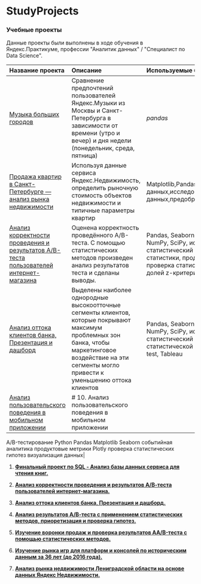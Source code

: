 # StudyProjects

### Учебные проекты 

Данные проекты были выполнены в ходе обучения в Яндекс.Практикуме, профессии "Аналитик данных" / "Специалист по Data Science".

| Название проекта | Описание | Используемые библиотеки | 
| :---------------------- | :---------------------- | :---------------------- |
| [Музыка больших городов](big_cities_music) | Сравнение предпочтений пользователей Яндекс.Музыки из Москвы и Санкт-Петербурга в зависимости от времени (утро и вечер) и дня недели (понедельник, среда, пятница)| *pandas* |
| [ Продажа квартир в Санкт-Петербурге — анализ рынка недвижимости](https://github.com/AnnaEskina/StudyProjects/blob/main/estate_market.ipynb) | Используя данные сервиса Яндекс.Недвижимость, определить рыночную стоимость объектов недвижимости и типичные параметры квартир|Matplotlib,Pandas,Python,визуализация данных,исследовательский анализ данных,предобработка данных|
| [Анализ корректности проведения и результатов А/В-теста пользователей интернет-магазина](https://github.com/AnnaEskina/StudyProjects/blob/main/estate_market.ipynb) | Оценена корректность проведённого А/В-теста. С помощью статистических методов произведен анализ результатов теста и сделаны выводы.  |Pandas, Seaborn, Matplotlib, Plotly, NumPy, SciPy, исследовательский, статистический анализ, описательные статистики,   продуктовая воронка, проверка статистической значимости долей z-критерием|
| [Анализ оттока клиентов банка, Презентация и дашборд](https://github.com/AnnaEskina/StudyProjects/blob/main/estate_market.ipynb) | Выделены наиболее однородные высокоотточные сегменты клиентов, которые покрывают максимум проблемных зон банка, чтобы маркетинговое воздействие на эти сегменты могло привести к уменьшению оттока клиентов  |Pandas, Seaborn, Matplotlib, Plotly, NumPy, SciPy, исследовательский, статистический анализ, проверка статистической разницы, t-test,  Z-test, Tableau|
| [Анализ пользовательского поведения в мобильном приложении](https://github.com/AnnaEskina/StudyProjects/blob/main/estate_market.ipynb) |# 10. Анализ пользовательского поведения в мобильном приложении|
A/B-тестирование
Python
Pandas
Matplotlib
Seaborn
событийная аналитика
продуктовые метрики
Plotly
проверка статистических гипотез
визуализация данных|


1. <a href=https://github.com/AnnaEskina/StudyProjects/blob/main/SQL.ipynb> <b>Финальный проект по SQL - Анализ базы данных сервиса для чтения книг.</b></a> 

2. <a href=https://github.com/AnnaEskina/StudyProjects/blob/main/AB_test.ipynb> <b>Анализ корректности проведения и результатов А/В-теста пользователей интернет-магазина.</b></a> 

3. <a href=https://github.com/AnnaEskina/StudyProjects/blob/main/bank_clasters.ipynb> <b>Анализ оттока клиентов банка, Презентация и дашборд.</b></a> 

4. <a href=https://github.com/AnnaEskina/StudyProjects/blob/main/online_store_ab_test.ipynb> <b>Анализ результатов А/В-теста с применением статистических методов, приоретизация и проверка гипотез.</b></a>  

5.  <a href=https://github.com/AnnaEskina/StudyProjects/blob/main/events_mobile_aab_test.ipynb> <b>Изучение воронки продаж и проверка результатов AA/B-теста с помощью статистических методов.</b></a>  
       
6.  <a href=https://github.com/AnnaEskina/StudyProjects/blob/main/platform_games.ipynb> <b>Изучение рынка игр для платформ и консолей по историческим данным за 36 лет (до 2016 года).</b></a>  
       
7.  <a href=https://github.com/AnnaEskina/StudyProjects/blob/main/estate_market.ipynb> <b>Анализ рынка недвижимости Лениградской области на основе данных Яндекс Недвижимости.</b></a>  

